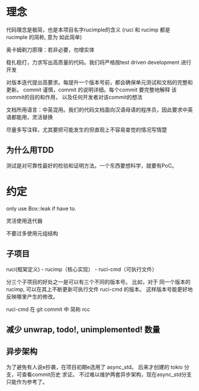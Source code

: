 # 理念

代码理念是极简，也是本项目名字rucimple的含义 (ruci 和 rucimp 都是 rucimple 的简称, 意为 如此简单)

奥卡姆剃刀原理：若非必要，勿增实体

稳扎稳打，力求写出高质量的代码。我们将严格按test driven development 进行开发

对版本迭代提出高要求。每提升一个版本号前，都会确保单元测试和文档的完整和更新。
commit 谨慎，commit 的说明详细。每个commit 要完整地解释 该commit的目的和作用，
以及任何开发者对该commit的想法

文档所用语言：中英混用。我们的代码文档面向汉语母语的程序员，因此要求中英语都能用，灵活替换

尽量多写注释，尤其要把可能发生的但直观上不容易查觉的情况写情楚

## 为什么用TDD

测试是对可靠性最好的检验和证明方法。一个东西要想科学，就要有PoC。

# 约定

only use Box::leak if have to.

灵活使用迭代器

不要过多使用元组结构

## 子项目

ruci(框架定义) - rucimp（核心实现） - ruci-cmd（可执行文件）

分三个子项目的好处之一是可以有三个不同的版本号。
比如，对于 同一个版本的 rucimp, 可以在其上不断更新可执行文件 ruci-cmd 的版本。
这样版本号能更好地反映哪里产生的修改。

ruci-cmd 在 git commit 中 简称 rcc

## 减少 unwrap, todo!, unimplemented! 数量


## 异步架构

为了避免有人说e抄袭，在项目初期e选用了 async_std。
后来才创建的 tokio 分支，可查看commit历史 求证。
不过难以维护两套异步架构，现在async_std分支只能作为参考了。
